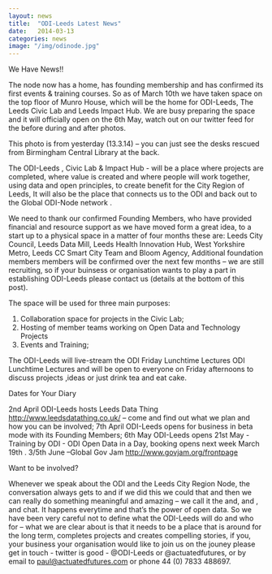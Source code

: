 ```yaml
---
layout: news
title:  "ODI-Leeds Latest News"
date:   2014-03-13
categories: news
image: "/img/odinode.jpg"
---
```


We Have News!!  

The node now has a home, has founding membership and has confirmed its first events & training courses.
So as of March 10th we have taken space on the top floor of Munro House, which will be the home for ODI-Leeds, The Leeds Civic Lab and Leeds Impact Hub.  We are busy preparing the space and it will officially open on the 6th May, watch out on our twitter feed for the before during and after photos.

This photo is from yesterday (13.3.14) – you can just see the desks rescued from Birmingham Central Library at the back.

The ODI-Leeds , Civic Lab & Impact Hub - will be a place where projects are completed, where value is created and where people will work together, using data and open principles, to create benefit for the City Region of Leeds, It will also be the place that connects us to the ODI and back out to the Global ODI-Node network .

We need to thank our confirmed Founding Members, who  have provided financial and resource support as we have moved form a great  idea, to a start up to a physical space in a matter of four months these are:
Leeds City Council, Leeds Data Mill, Leeds Health Innovation Hub, West Yorkshire Metro, Leeds CC Smart City Team and Bloom Agency,
Additional foundation members members will be confirmed over the next few months –  we are still recruiting, so if your buinsess or organisation wants to play a part in establishing ODI-Leeds please contact us (details at the bottom of this post).

The space will be used for three main purposes:
1.	Collaboration space for projects in the Civic Lab;
2.	Hosting of member teams working on Open Data and Technology Projects
3.	Events and Training;

The ODI-Leeds will live-stream the ODI Friday Lunchtime Lectures ODI Lunchtime Lectures and will be open to everyone on Friday afternoons to discuss projects ,ideas or just drink tea and eat cake.

Dates for Your Diary

2nd April ODI-Leeds hosts Leeds Data Thing http://www.leedsdatathing.co.uk/  – come and find out what we plan and how you can be involved;
7th April ODI-Leeds opens for business in beta mode with its Founding Members;
6th May ODI-Leeds opens 
21st May  - Training by ODI -   ODI Open Data in a Day, booking opens next week March 19th .
3/5th June –Global Gov Jam  http://www.govjam.org/frontpage

Want to be involved?

Whenever we speak about the ODI and the Leeds City Region Node, the conversation always gets to  and if we did this we could that and then we can really do something meaningful and amazing – we call it the and, and , and chat. It happens everytime and that’s the power of open data.
So we have been very careful not to define what the ODI-Leeds will do and who for – what we are clear about is that it needs to be a place that is around for the long term, completes projects and creates compelling stories, if you, your business your organisation would like to join us on the jouney please get in touch - twitter is good -  @ODI-Leeds or @actuatedfutures, or by email to paul@actuatedfutures.com or phone 44 (0) 7833 488697.

